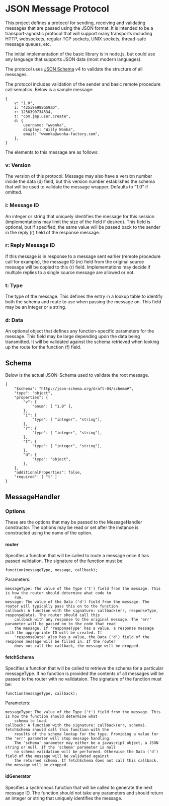 # JSON Message Protocol
This project defines a protocol for sending, receiving and validating messages that are passed using the JSON format. It
is intended to be a transport-agnostic protocol that will support many transports including HTTP, websockets, regular
TCP sockets, UNIX sockets, thread-safe message queues, etc.

The initial implementation of the basic library is in node.js, but could use any language that supports JSON data (most
modern languages).

The protocol uses [JSON Schema](http://json-schema.org/) v4 to validate the structure of all messages.

The protocol includes validation of the sender and basic remote procedure call sematics. Below is a sample message:

	{
		v: "1.0",
		i: "425i9a98SGS9aD",
		r: 1256390734534,
		t: "com.jmp.user.create",
		d: {
			username: "wwonka",
			display: "Willy Wonka",
			email: "wwonka@wonka-factory.com",
		},
	}

The elements to this message are as follows:

### v: Version
The version of this protocol. Message may also have a version number inside the data (d) field, but this version number
establishes the schema that will be used to validate the message wrapper. Defaults to "1.0" if omitted.

### i: Message ID
An integer or string that uniquely identifies the message for this session (implementations may limit the size of the
field if desired). This field is optional, but if specified, the same value will be passed back to the sender in the
reply (r) field of the response message.

### r: Reply Message ID
If this message is in response to a message sent earlier (remote procedure call for example), the message ID (m) field
from the original source message will be copied to this (r) field. Implementations may decide if multiple replies to a
single source message are allowed or not.

### t: Type
The type of the message. This defines the entry in a lookup table to identify both the schema and route to use when
passing the message on. This field may be an integer or a string.

### d: Data
An optional object that defines any function-specific parameters for the message. This field may be large depending upon
the data being transmitted. It will be validated against the schema retrieved when looking up the route for the function
(f) field.

## Schema
Below is the actual JSON-Schema used to validate the root message.

	{
		"$schema": "http://json-schema.org/draft-04/schema#",
		"type": "object",
		"properties": {
			"v": {
				"enum": [ "1.0" ],
			},
			"i": {
				"type": [ "integer", "string"],
			},
			"r": {
				"type": [ "integer", "string"],
			},
			"t": {
				"type": [ "integer", "string"],
			},
			"d": {
				"type": "object",
			},
		},
		"additionalProperties": false,
		"required": [ "t" ]
	}
	
## MessageHandler

### Options
These are the options that may be passed to the MessageHandler constructor. The options may be read or set after the
instance is constructed using the name of the option.

#### router
Specifies a function that will be called to route a message once it has passed validation. The signature of the function
must be:

	function(messageType, message, callback);
	
Parameters:

	messageType: The value of the Type ('t') field from the message. This is how the router should determine what code to
		run.
	message: The value of the Data ('d') field from the message. The router will typically pass this on to the function.
	callback: A function with the signature: callback(err, responseType, responseData). The router should call this 
		callback with any response to the original message. The 'err' parameter will be passed on to the code that read
		the message. If 'responseType' has a value, a response message with the appropriate ID will be created. If
		'responseData' also has a value, the Data ('d') field of the response message will be filled in. If the router
		does not call the callback, the message will be dropped.

#### fetchSchema
Specifies a function that will be called to retrieve the schema for a particular messageType. If no function is provided
the contents of all messages will be passed to the router with no validataion. The signature of the function must be:

	function(messageType, callback);
	
Parameters:

	messageType: The value of the Type ('t') field from the message. This is how the function should determine what
		schema to load.
	callback: A function with the signature: callback(err, schema). fetchSchema should call this function with the
		results of the schema lookup for the type. Providing a value for the 'err' parameter will stop message handling.
		The 'schema' parameter may either be a javascript object, a JSON string or null. If the 'schema' parameter is null
		no schema validation will be performed. Otherwise the Data ('d') field of the message will be validated against
		the returned schema. If fetchSchema does not call this callback, the message will be dropped.

#### idGenerator
Specifies a sychronous function that will be called to generate the next message ID. The function should not take any
parameters and should return an integer or string that uniquely identifies the message.